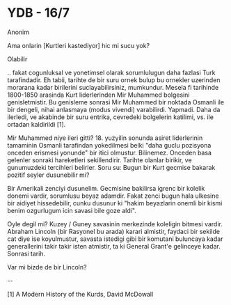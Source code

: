 # YDB - 16/7

Anonim

Ama onlarin [Kurtleri kastediyor] hic mi sucu yok?

Olabilir

.. fakat cogunluksal ve yonetimsel olarak sorumlulugun daha fazlasi Turk tarafindadir. Eh tabii, tarihte de bir suru ornek bulup bu ornekler uzerinden morarana kadar birilerini suclayabilirsiniz, mumkundur. Mesela fi tarihinde 1800-1850 arasinda Kurt liderlerinden Mir Muhammed bolgesini genisletmistir. Bu genisleme sonrasi Mir Muhammed bir noktada Osmanli ile bir dengeli, nihai anlasmaya (modus vivendi) varabilirdi. Yapmadi. Daha da ilerledi, ve akabinde bir suru entrika, cevredeki bolgelerin katilimi, vs. ile ortadan kaldirildi [1].

Mir Muhammed niye ileri gitti? 18. yuzyilin sonunda asiret liderlerinin tamaminin Osmanli tarafindan yokedilmesi belki "daha guclu pozisyona onceden erismesi yonunde" bir itici olmustur. Bilinemez. Onceden basa gelenler sonraki hareketleri sekillendirir. Tarihte olanlar birikir, ve gunumuzdeki tercihleri belirler. Soru su: Bugun bir Kurt gecmise bakarak pozitif seyler dusunebilir mi?

Bir Amerikali zenciyi dusunelim. Gecmisine bakilirsa igrenc bir kolelik donemi vardir, sorumlusu beyaz adamdir. Fakat zenci bugun hala ulkesine bir aidiyet hissedebilir, cunku dusunur ki "hakim beyazlarin onemli bir kismi benim ozgurlugum icin savasi bile goze aldi".

Oyle degil mi? Kuzey / Guney savasinin merkezinde koleligin bitmesi vardir. Abraham Lincoln (bir Rasyonel bu arada) karari almistir, faydaci bir sekilde cat diye ise koyulmustur, savasta istedigi gibi bir komutani buluncaya kadar generallerini takir takir isten atmistir, ta ki General Grant'e gelinceye kadar. Sonrasi tarih.

Var mi bizde de bir Lincoln?

--

[1] A Modern History of the Kurds, David McDowall
